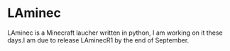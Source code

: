 # LAminec
LAminec is a Minecraft laucher written in python, I am working on it these days.I am due to release LAminecR1 by the end of September.
